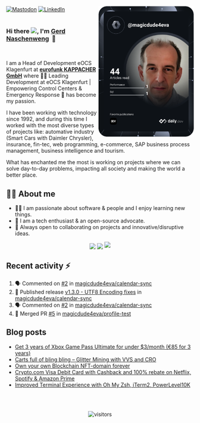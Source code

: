 <div align="left">
  <a rel="me" href="https://mastodon.cloud/@gerdnaschenweng">
    <img src="https://img.shields.io/mastodon/follow/109410730185529674?domain=https%3A%2F%2Fmastodon.cloud&label=Mastodon&logo=mastodon&style=flat-square&color=1da1f2&logoColor=ffffff" alt="Mastodon"/></a>
  <a rel="me" href="https://www.linkedin.com/in/gerdnaschenweng/">
    <img src="https://img.shields.io/static/v1?logo=linkedin&style=flat-square&color=0072b1&label=LinkedIn&message=%E2%98%86" alt="LinkedIn"/></a>  

  <a rel="me" href="https://app.daily.dev/magicdude4eva" target="_blank">
    <img
      width="256" align="right"
      alt="Gerd Naschenweng's Dev Card"
      src="https://github.com/magicdude4eva/magicdude4eva/blob/main/devcard.svg"
    />
  </a>
</div>

<br />

### Hi there <img src="https://github.com/TheDudeThatCode/TheDudeThatCode/blob/master/Assets/Hi.gif" width="29px">, I'm [Gerd Naschenweng](https://www.linkedin.com/in/gerdnaschenweng/)&nbsp;&nbsp;🚀
<br />

I am a Head of Development eOCS Klagenfurt at <strong>[eurofunk KAPPACHER GmbH](https://www.eurofunk.com/)</strong> where 👨‍💻 Leading Development at eOCS Klagenfurt | Empowering Control Centers & Emergency Response 🚨 has become my passion.

I have been working with technology since 1992, and during this time I worked with the most diverse types of projects like: automative industry (Smart Cars with Daimler Chrysler), insurance, fin-tec, web programming, e-commerce, SAP business process management, business intelligence and tourism.

What has enchanted me the most is working on projects where we can solve day-to-day problems, impacting all society and making the world a better place.
<br />

## 👩‍💻 About me
- 👨‍💻 I am passionate about software & people and I enjoy learning new things.
- 🤔 I am a tech enthusiast & an open-source advocate.
- 🔭 Always open to collaborating on projects and innovative/disruptive ideas. 

<p align="center">
  <img height="50%" align="center"  width="auto" src ="https://github-readme-stats.vercel.app/api?username=magicdude4eva&show_icons=true&count_private=true&theme=darcula&hide_border=true&bg_color=00000000">
  <img height="50%" align="center"  width="auto" src ="https://github-readme-stats.vercel.app/api/top-langs/?username=magicdude4eva&layout=compact&hide_border=true&theme=darcula&bg_color=00000000&langs_count=8">
  <img src ="https://github-readme-streak-stats.herokuapp.com?user=magicdude4eva&theme=darcula&hide_border=true&background=FFFFFF00">
</p>

## Recent activity :zap:
<!--START_SECTION:activity-->
1. 🗣 Commented on [#2](https://github.com/magicdude4eva/calendar-sync/issues/2#issuecomment-3122197282) in [magicdude4eva/calendar-sync](https://github.com/magicdude4eva/calendar-sync)
2. 🚀 Published release [v1.3.0 - UTF8 Encoding fixes](https://github.com/magicdude4eva/calendar-sync/releases/tag/v1.3.0) in [magicdude4eva/calendar-sync](https://github.com/magicdude4eva/calendar-sync)
3. 🗣 Commented on [#2](https://github.com/magicdude4eva/calendar-sync/issues/2#issuecomment-3122134459) in [magicdude4eva/calendar-sync](https://github.com/magicdude4eva/calendar-sync)
4. 🎉 Merged PR [#5](https://github.com/magicdude4eva/profile-test/pull/5) in [magicdude4eva/profile-test](https://github.com/magicdude4eva/profile-test)
<!--END_SECTION:activity-->

## Blog posts
<!-- BLOG-POST-LIST:START -->
- [Get 3 years of Xbox Game Pass Ultimate for under $3/month &lpar;€85 for 3 years&rpar;](https://www.naschenweng.info/2021/12/20/get-3-years-of-xbox-game-pass-ultimate-for-under-3-month-e85-for-3-years/)
- [Carts full of bling bling – Glitter Mining with VVS and CRO](https://www.naschenweng.info/2021/11/28/carts-full-of-bling-bling-glitter-mining-with-vvs-and-cro/)
- [Own your own Blockchain NFT-domain forever](https://www.naschenweng.info/2021/11/15/owning-your-own-block-chain-nft-domain-forever/)
- [Crypto.com Visa Debit Card with Cashback and 100% rebate on Netflix, Spotify &amp; Amazon Prime](https://www.naschenweng.info/2021/11/10/crypto_com_visa_debit_card_supercharger/)
- [Improved Terminal Experience with Oh My Zsh, iTerm2, PowerLevel10K](https://www.naschenweng.info/2021/01/05/improved-terminal-experience-with-oh-my-zsh-iterm2-powerlevel10k/)
<!-- BLOG-POST-LIST:END -->

  
<br /><br /> 

<div align="center">

![visitors](https://visitor-badge.laobi.icu/badge?page_id=magicdude4eva.magicdude4eva)
</div>

<!--
**magicdude4eva/magicdude4eva** is a ✨ _special_ ✨ repository because its `README.md` (this file) appears on your GitHub profile.

Here are some ideas to get you started:

- 🔭 I’m currently working on ...
- 🌱 I’m currently learning ...
- 👯 I’m looking to collaborate on ...
- 🤔 I’m looking for help with ...
- 💬 Ask me about ...
- 📫 How to reach me: ...
- 😄 Pronouns: ...
- ⚡ Fun fact: ...
-->
